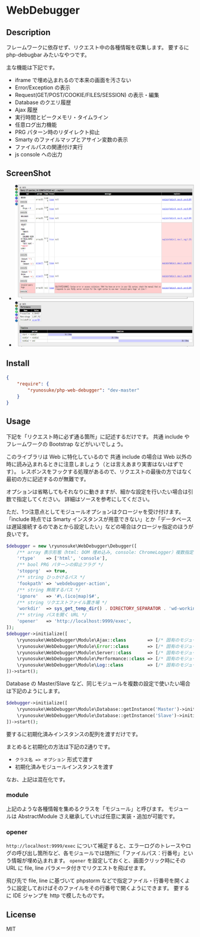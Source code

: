 WebDebugger
====

## Description

フレームワークに依存せず、リクエスト中の各種情報を収集します。
要するに php-debugbar みたいなやつです。

主な機能は下記です。

- iframe で埋め込まれるので本来の画面を汚さない
- Error/Exception の表示
- Request(GET/POST/COOKIE/FILES/SESSION) の表示・編集
- Database のクエリ履歴
- Ajax 履歴
- 実行時間とピークメモリ・タイムライン
- 任意ログ出力機能
- PRG パターン時のリダイレクト抑止
- Smarty のファイルマップとアサイン変数の表示
- ファイルパスの関連付け実行
- js console への出力

## ScreenShot

- ![ScreenShot](ss-Database.png)
- ![ScreenShot](ss-Performance.png)

## Install

```json
{
    "require": {
        "ryunosuke/php-web-debugger": "dev-master"
    }
}
```

## Usage

下記を「リクエスト時に必ず通る箇所」に記述するだけです。
共通 include や フレームワークの Bootstrap などがいいでしょう。

このライブラリは Web に特化しているので 共通 include の場合は Web 以外の時に読み込まれるときに注意しましょう（とは言えあまり実害はないはずです）。
レスポンスをフックする処理があるので、リクエストの最後の方ではなく最初の方に記述するのが無難です。

オプションは省略してもそれなりに動きますが、細かな設定を行いたい場合は引数で指定してください。
詳細はソースを参考にしてください。

ただ、1つ注意点としてモジュールオプションはクロージャを受け付けます。
「include 時点では Smarty インスタンスが用意できない」とか「データベースは遅延接続するのであとから設定したい」などの場合はクロージャ指定のほうが良いです。

```php
$debugger = new \ryunosuke\WebDebugger\Debugger([
    /** array 表示形態（html: DOM 埋め込み, console: ChromeLogger）複数指定可 */
    'rtype'    => ['html', 'console'],
    /** bool PRG パターンの抑止フラグ */
    'stopprg'  => true,
    /** string ひっかけるパス */
    'fookpath' => 'webdebugger-action',
    /** string 無視するパス */
    'ignore'   => '#\.(ico|map)$#',
    /** string リクエストファイル置き場 */
    'workdir'  => sys_get_temp_dir() . DIRECTORY_SEPARATOR . 'wd-working',
    /** string パスを開く URL */
    'opener'   => 'http://localhost:9999/exec',
]);
$debugger->initialize([
    \ryunosuke\WebDebugger\Module\Ajax::class        => [/* 固有のモジュールオプション */],
    \ryunosuke\WebDebugger\Module\Error::class       => [/* 固有のモジュールオプション */],
    \ryunosuke\WebDebugger\Module\Server::class      => [/* 固有のモジュールオプション */],
    \ryunosuke\WebDebugger\Module\Performance::class => [/* 固有のモジュールオプション */],
    \ryunosuke\WebDebugger\Module\Log::class         => [/* 固有のモジュールオプション */],
])->start();
```

Database の Master/Slave など、同じモジュールを複数の設定で使いたい場合は下記のようにします。

```php
$debugger->initialize([
    \ryunosuke\WebDebugger\Module\Database::getInstance('Master')->initialize(['pdo' => $masterPdo]),
    \ryunosuke\WebDebugger\Module\Database::getInstance('Slave')->initialize(['pdo' => $slavePdo]),
])->start();
```

要するに初期化済みインスタンスの配列を渡すだけです。

まとめると初期化の方法は下記の2通りです。

-  `クラス名 => オプション` 形式で渡す
- 初期化済みモジュールインスタンスを渡す

なお、上記は混在化です。

### module

上記のような各種情報を集めるクラスを「モジュール」と呼びます。
モジュールは AbstractModule さえ継承していれば任意に実装・追加が可能です。

### opener

`http://localhost:9999/exec` について補足すると、エラーログのトレースやログの呼び出し箇所など、各モジュールでは随所に「ファイルパス：行番号」という情報が埋め込まれます。
`opener` を設定しておくと、画面クリック時にその URL に file, line パラメータ付きでリクエストを飛ばせます。

飛び先で file, line に基づいて phpstorm などで指定ファイル・行番号を開くように設定しておけばそのファイルをその行番号で開くようにできます。
要するに IDE ジャンプを http で模したものです。

## License

MIT
